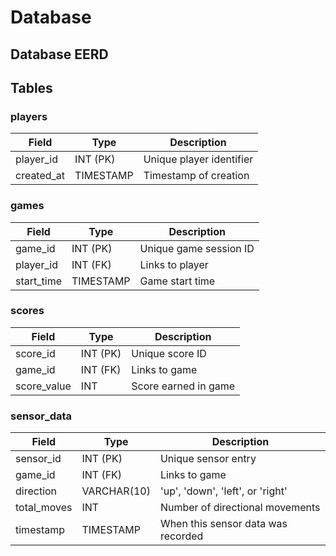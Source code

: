 # Database

## Database EERD

## Tables

### players

| Field       | Type        | Description                |
|-------------|-------------|----------------------------|
| player_id   | INT (PK)    | Unique player identifier   |
| created_at  | TIMESTAMP   | Timestamp of creation      |

### games

| Field       | Type        | Description                      |
|-------------|-------------|----------------------------------|
| game_id     | INT (PK)    | Unique game session ID           |
| player_id   | INT (FK)    | Links to player                  |
| start_time  | TIMESTAMP   | Game start time                  |

### scores

| Field        | Type        | Description             |
|--------------|-------------|-------------------------|
| score_id     | INT (PK)    | Unique score ID         |
| game_id      | INT (FK)    | Links to game           |
| score_value  | INT         | Score earned in game    |

### sensor_data

| Field         | Type         | Description                             |
|---------------|--------------|-----------------------------------------|
| sensor_id     | INT (PK)     | Unique sensor entry                     |
| game_id       | INT (FK)     | Links to game                           |
| direction     | VARCHAR(10)  | 'up', 'down', 'left', or 'right'        |
| total_moves   | INT          | Number of directional movements         |
| timestamp     | TIMESTAMP    | When this sensor data was recorded      |